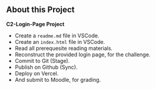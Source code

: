 ## About this Project
**C2-Login-Page Project**
-   Create a `readme.md` file in VSCode.
-   Create an `index.html` file in VSCode.
-   Read all prerequesite reading materials.
-   Reconstruct the provided login page, for the challenge.
-   Commit to Git (Stage).
-   Publish on Github (Sync).
-   Deploy on Vercel.
-   And submit to Moodle, for grading.